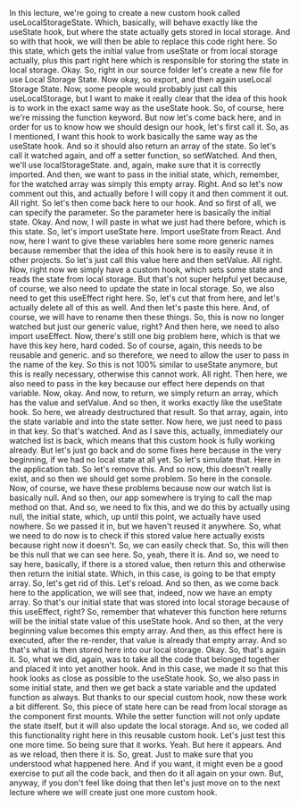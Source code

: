 In this lecture,
we're going to create a new custom hook
called useLocalStorageState.
Which, basically, will behave
exactly like the useState hook,
but where the state actually gets stored in local storage.
And so with that hook,
we will then be able to replace this code right here.
So this state,
which gets the initial value from useState
or from local storage actually,
plus this part right here
which is responsible for storing the state in local storage.
Okay.
So, right in our source folder
let's create a new file for use
Local
Storage
State.
Now okay, so export, and then again
useLocal
Storage
State.
Now, some people would probably
just call this useLocalStorage,
but I want to make it really clear
that the idea of this hook
is to work in the exact same way
as the useState hook.
So, of course, here we're missing the function keyword.
But now let's come back here,
and in order for us to know
how we should design our hook,
let's first call it.
So, as I mentioned,
I want this hook to work basically
the same way as the useState hook.
And so it should also return an array of the state.
So let's call it watched again,
and off a setter function,
so setWatched.
And then,
we'll use localStorageState.
and, again, make sure that it is correctly imported.
And then, we want to pass in the initial state,
which, remember, for the watched array was simply
this empty array.
Right.
And so let's now comment out this,
and actually before I will copy it
and then comment it out.
All right.
So let's then come back here to our hook.
And so first of all, we can specify the parameter.
So the parameter here is basically the initial state.
Okay.
And now, I will paste in what we just had there before,
which is this state.
So, let's import useState here.
Import
useState
from React.
And now, here I want to give these variables here
some more generic names
because remember that the idea of this hook here
is to easily reuse it in other projects.
So let's just call this value here and then
setValue.
All right.
Now, right now we simply have a custom hook,
which sets some state
and reads the state from local storage.
But that's not super helpful yet
because, of course, we also need to update the state
in local storage.
So, we also need to get this useEffect right here.
So, let's cut that from here,
and let's actually delete all of this as well.
And then let's paste this here.
And, of course, we will have to rename then these things.
So, this is now no longer watched
but just our generic value,
right?
And then here, we need to also import useEffect.
Now, there's still one big problem here,
which is that we have this key here, hard coded.
So of course, again,
this needs to be reusable and generic.
and so therefore,
we need to allow the user to pass in
the name of the key.
So this is not 100% similar to useState anymore,
but this is really necessary, otherwise this cannot work.
All right.
Then here, we also need to pass in the key
because our effect here depends on that variable.
Now, okay.
And now, to return,
we simply return an array,
which has the value
and setValue.
And so then, it works exactly like the useState hook.
So here, we already destructured that result.
So that array, again, into the state variable and
into the state setter.
Now here, we just need to pass in that key.
So that's watched.
And as I save this, actually,
immediately our watched list is back,
which means that this custom hook is fully working already.
But let's just go back and do some fixes here
because in the very beginning,
if we had no local state at all yet.
So let's simulate that.
Here in the application tab.
So let's remove this.
And so now, this doesn't really exist,
and so then we should get some problem.
So here in the console.
Now, of course, we have these problems
because now our watch list is basically null.
And so then, our app somewhere
is trying to call the map method on that.
And so, we need to fix this,
and we do this by actually using null, the initial state,
which, up until this point, we actually have used nowhere.
So we passed it in,
but we haven't reused it anywhere.
So, what we need to do now is to check
if this stored value here actually exists
because right now it doesn't.
So, we can easily check that.
So, this will then be this null
that we can see here.
So, yeah, there it is.
And so, we need to say here, basically,
if there is a stored value,
then return this
and otherwise then return the initial state.
Which, in this case,
is going to be that empty array.
So, let's get rid of this.
Let's reload.
And so then, as we come back here to the application,
we will see that, indeed, now we have an empty array.
So that's our initial state that was stored
into local storage because of this useEffect, right?
So, remember that whatever this function here returns
will be the initial state value
of this useState hook.
And so then, at the very beginning
value becomes this empty array.
And then, as this effect here is executed,
after the re-render,
that value is already that empty array.
And so that's what is then stored
here into our local storage.
Okay.
So, that's again it.
So, what we did, again,
was to take all the code that belonged together
and placed it into yet another hook.
And in this case, we made it so
that this hook looks as close as possible
to the useState hook.
So, we also pass in some initial state,
and then we get back a state variable
and the updated function as always.
But thanks to our special custom hook,
now these work a bit different.
So, this piece of state here can be read
from local storage as the component first mounts.
While the setter function
will not only update the state itself,
but it will also update the local storage.
And so, we coded all this functionality right here
in this reusable custom hook.
Let's just test this one more time.
So being sure that it works.
Yeah. But here it appears.
And as we reload, then there it is.
So, great.
Just to make sure that you understood what happened here.
And if you want,
it might even be a good exercise
to put all the code back,
and then do it all again on your own.
But, anyway, if you don't feel like doing that
then let's just move on to the next lecture where
we will create just one more custom hook.